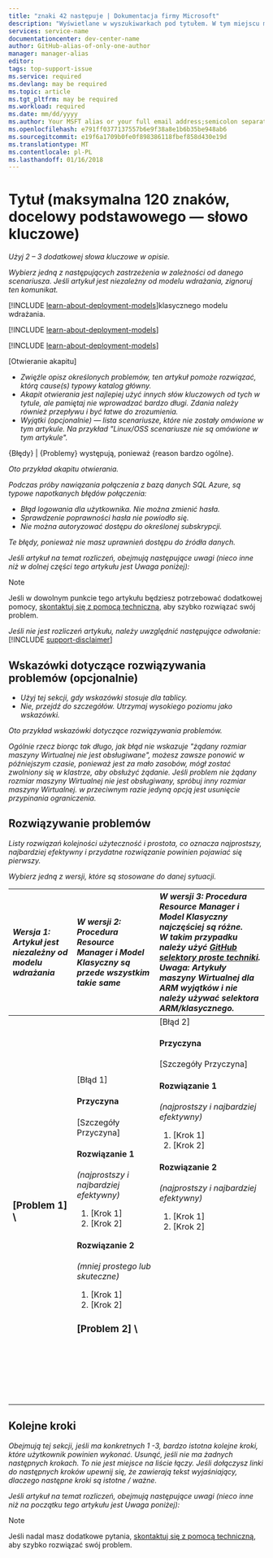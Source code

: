 ```yaml
---
title: "znaki 42 następuje | Dokumentacja firmy Microsoft"
description: "Wyświetlane w wyszukiwarkach pod tytułem. W tym miejscu ma więcej miejsca, użyj więcej słów kluczowych i bardziej opisowe wyjaśnienie niż tytułu"
services: service-name
documentationcenter: dev-center-name
author: GitHub-alias-of-only-one-author
manager: manager-alias
editor: 
tags: top-support-issue
ms.service: required
ms.devlang: may be required
ms.topic: article
ms.tgt_pltfrm: may be required
ms.workload: required
ms.date: mm/dd/yyyy
ms.author: Your MSFT alias or your full email address;semicolon separates two or more
ms.openlocfilehash: e791ff0377137557b6e9f38a8e1b6b35be948ab6
ms.sourcegitcommit: e19f6a1709b0fe0f898386118fbef858d430e19d
ms.translationtype: MT
ms.contentlocale: pl-PL
ms.lasthandoff: 01/16/2018
---
```

# <a name="title-maximum-120-characters-target-the-primary-keyword"></a>Tytuł (maksymalna 120 znaków, docelowy podstawowego — słowo kluczowe)
*Użyj 2 – 3 dodatkowej słowa kluczowe w opisie.*

*Wybierz jedną z następujących zastrzeżenia w zależności od danego scenariusza. Jeśli artykuł jest niezależny od modelu wdrażania, zignoruj ten komunikat.*

[!INCLUDE [learn-about-deployment-models](../../includes/learn-about-deployment-models-rm-include.md)]klasycznego modelu wdrażania.

[!INCLUDE [learn-about-deployment-models](../../includes/learn-about-deployment-models-classic-include.md)]

[!INCLUDE [learn-about-deployment-models](../../learn-about-deployment-models-both-include.md)]

[Otwieranie akapitu]

* *Zwięźle opisz określonych problemów, ten artykuł pomoże rozwiązać, którą cause(s) typowy katalog główny.*
* *Akapit otwierania jest najlepiej użyć innych słów kluczowych od tych w tytule, ale pamiętaj nie wprowadzać bardzo długi. Zdania należy również przepływu i być łatwe do zrozumienia.*
* *Wyjątki (opcjonalnie) — lista scenariusze, które nie zostały omówione w tym artykule. Na przykład "Linux/OSS scenariusze nie są omówione w tym artykule".*

{Błędy} | {Problemy} występują, ponieważ {reason bardzo ogólne}.

*Oto przykład akapitu otwierania.*

*Podczas próby nawiązania połączenia z bazą danych SQL Azure, są typowe napotkanych błędów połączenia:*

* *Błąd logowania dla użytkownika. Nie można zmienić hasła.*
* *Sprawdzenie poprawności hasła nie powiodło się.*
* *Nie można autoryzować dostępu do określonej subskrypcji.*

*Te błędy, ponieważ nie masz uprawnień dostępu do źródła danych.*

*Jeśli artykuł na temat rozliczeń, obejmują następujące uwagi (nieco inne niż w dolnej części tego artykułu jest Uwaga poniżej):*

> [!NOTE]
> Jeśli w dowolnym punkcie tego artykułu będziesz potrzebować dodatkowej pomocy, [skontaktuj się z pomocą techniczną](https://portal.azure.com/?#blade/Microsoft_Azure_Support/HelpAndSupportBlade), aby szybko rozwiązać swój problem.
> 
> 

*Jeśli nie jest rozliczeń artykułu, należy uwzględnić następujące odwołanie:*
[!INCLUDE [support-disclaimer](../../includes/support-disclaimer.md)]

## <a name="troubleshooting-guidance-optional"></a>Wskazówki dotyczące rozwiązywania problemów (opcjonalnie)
* *Użyj tej sekcji, gdy wskazówki stosuje dla tablicy.*
* *Nie, przejdź do szczegółów. Utrzymaj wysokiego poziomu jako wskazówki.*

*Oto przykład wskazówki dotyczące rozwiązywania problemów.*

*Ogólnie rzecz biorąc tak długo, jak błąd nie wskazuje "żądany rozmiar maszyny Wirtualnej nie jest obsługiwane", możesz zawsze ponowić w późniejszym czasie, ponieważ jest za mało zasobów, mógł zostać zwolniony się w klastrze, aby obsłużyć żądanie. Jeśli problem nie żądany rozmiar maszyny Wirtualnej nie jest obsługiwany, spróbuj inny rozmiar maszyny Wirtualnej. w przeciwnym razie jedyną opcją jest usunięcie przypinania ograniczenia.*

## <a name="troubleshooting-steps"></a>Rozwiązywanie problemów
*Listy rozwiązań kolejności użyteczność i prostota, co oznacza najprostszy, najbardziej efektywny i przydatne rozwiązanie powinien pojawiać się pierwszy.*

*Wybierz jedną z wersji, które są stosowane do danej sytuacji.*

| <em>Wersja 1: Artykuł jest niezależny od modelu wdrażania</em> | <em>W wersji 2: Procedura Resource Manager i Model Klasyczny są przede wszystkim takie same</em> | <em>W wersji 3: Procedura Resource Manager i Model Klasyczny najczęściej są różne. <br />W takim przypadku należy użyć <a href="https://github.com/Azure/azure-content-pr/blob/master/contributor-guide/custom-markdown-extensions.md#simple-selectors">GitHub selektory proste techniki</a>. <br />Uwaga: Artykuły maszyny Wirtualnej dla ARM wyjątków i nie należy używać selektora ARM/klasycznego.</em> |
|:--- |:--- |:--- |
| <p><h3>[Problem 1] \ |[Błąd 1]</h3><h4>Przyczyna</h4>[Szczegóły Przyczyna]</p><p><h4>Rozwiązanie 1</h4><em>(najprostszy i najbardziej efektywny)</em></p><ol><li>[Krok 1]</li><li>[Krok 2]</li></ol><p><h4>Rozwiązanie 2</h4><em>(mniej prostego lub skuteczne)</em></p><ol><li>[Krok 1]</li><li>[Krok 2]</li></ol><p><h3>[Problem 2] \ |[Błąd 2]</h3><h4>Przyczyna</h4>[Szczegóły Przyczyna]</p><p><h4>Rozwiązanie 1</h4><em>(najprostszy i najbardziej efektywny)</em></p><ol><li>[Krok 1]</li><li>[Krok 2]</li></ol><p><h4>Rozwiązanie 2</h4><em>(najprostszy i najbardziej efektywny)</em></p><ol><li>[Krok 1]</li><li>[Krok 2]</li></ol><br /><br /><br /><br /><br /><br /><br /><br /><br /><br /><br /><br /><br /><br /><br /><br /> |

## <a name="next-steps"></a>Kolejne kroki
*Obejmują tej sekcji, jeśli ma konkretnych 1 -3, bardzo istotna kolejne kroki, które użytkownik powinien wykonać. Usunąć, jeśli nie ma żadnych następnych krokach. To nie jest miejsce na liście łączy. Jeśli dołączysz linki do następnych kroków upewnij się, że zawierają tekst wyjaśniający, dlaczego następne kroki są istotne / ważne.*

*Jeśli artykuł na temat rozliczeń, obejmują następujące uwagi (nieco inne niż na początku tego artykułu jest Uwaga poniżej):*

> [!NOTE]
> Jeśli nadal masz dodatkowe pytania, [skontaktuj się z pomocą techniczną](https://portal.azure.com/?#blade/Microsoft_Azure_Support/HelpAndSupportBlade), aby szybko rozwiązać swój problem.
> 
> 

